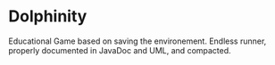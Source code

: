 # Dolphinity
Educational Game based on saving the environement. Endless runner, properly documented in JavaDoc and UML, and compacted. 
